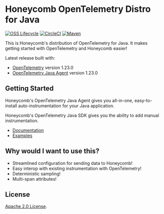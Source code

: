 # Honeycomb OpenTelemetry Distro for Java

[![OSS Lifecycle](https://img.shields.io/osslifecycle/honeycombio/honeycomb-opentelemetry-java)](https://github.com/honeycombio/home/blob/main/honeycomb-oss-lifecycle-and-practices.md)
[![CircleCI](https://circleci.com/gh/honeycombio/honeycomb-opentelemetry-java.svg?style=shield)](https://circleci.com/gh/honeycombio/honeycomb-opentelemetry-java)
[![Maven](https://img.shields.io/maven-central/v/io.honeycomb/honeycomb-opentelemetry-javaagent)](https://mvnrepository.com/artifact/io.honeycomb/honeycomb-opentelemetry-javaagent)

This is Honeycomb's distribution of OpenTelemetry for Java.
It makes getting started with OpenTelemetry and Honeycomb easier!

Latest release built with:

- [OpenTelemetry](https://github.com/open-telemetry/opentelemetry-java/releases/tag/v1.23.0) version 1.23.0
- [OpenTelemetry Java Agent](https://github.com/open-telemetry/opentelemetry-java-instrumentation/releases/tag/v1.23.0) version 1.23.0

## Getting Started

Honeycomb's OpenTelemetry Java Agent gives you all-in-one,
easy-to-install auto-instrumentation for your Java application.

Honeycomb's OpenTelemetry Java SDK gives you the ability to add manual instrumentation.

- [Documentation](https://docs.honeycomb.io/getting-data-in/java/opentelemetry-distro/)
- [Examples](/examples/)

## Why would I want to use this?

- Streamlined configuration for sending data to Honeycomb!
- Easy interop with existing instrumentation with OpenTelemetry!
- Deterministic sampling!
- Multi-span attributes!

## License

[Apache 2.0 License](./LICENSE).
